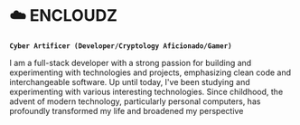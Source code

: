 # ☁️ ENCLOUDZ

**`Cyber Artificer (Developer/Cryptology Aficionado/Gamer)`**

I am a full-stack developer with a strong passion for building and experimenting
with technologies and projects, emphasizing clean code and interchangeable software.
Up until today, I've been studying and experimenting with various interesting technologies.
Since childhood, the advent of modern technology, particularly personal computers,
has profoundly transformed my life and broadened my perspective
